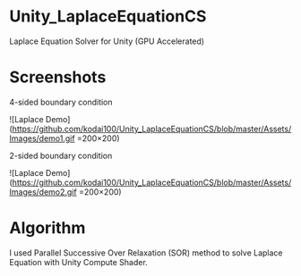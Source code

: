 # Unity_LaplaceEquationCS
Laplace Equation Solver for Unity (GPU Accelerated)

# Screenshots
4-sided boundary condition

![Laplace Demo](https://github.com/kodai100/Unity_LaplaceEquationCS/blob/master/Assets/Images/demo1.gif =200×200)

2-sided boundary condition

![Laplace Demo](https://github.com/kodai100/Unity_LaplaceEquationCS/blob/master/Assets/Images/demo2.gif =200×200)

# Algorithm
I used Parallel Successive Over Relaxation (SOR) method to solve Laplace Equation with Unity Compute Shader.
